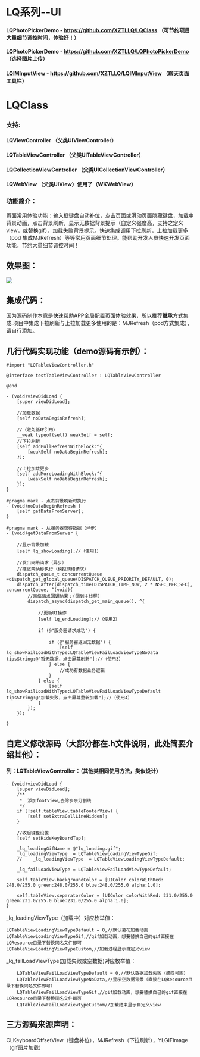 # LQ系列--UI
#### LQPhotoPickerDemo - https://github.com/XZTLLQ/LQClass （可节约项目大量细节调控时间，体验好！）
#### LQPhotoPickerDemo - https://github.com/XZTLLQ/LQPhotoPickerDemo （选择图片上传）
#### LQIMInputView - https://github.com/XZTLLQ/LQIMInputView （聊天页面工具栏）
# LQClass
### 支持:
#### LQViewController  （父类UIViewController）
#### LQTableViewController  （父类UITableViewController）
#### LQCollectionViewController  （父类UICollectionViewController）
#### LQWebView  （父类UIView）使用了（WKWebView）

### 功能简介：
页面常用体验功能：输入框键盘自动补位，点击页面或滑动页面隐藏键盘，加载中背景动画，点击背景刷新，显示无数据背景提示（自定义强度高，支持之定义view，或替换gif），加载失败背景提示。快速集成调用下拉刷新，上拉加载更多（pod 集成MJRefresh）等等常用页面细节处理。能帮助开发人员快速开发页面功能，节约大量细节调控时间！
## 效果图：
![](https://github.com/XZTLLQ/LQClass/blob/master/%E6%95%88%E6%9E%9C%E5%9B%BE.gif?raw=true)
## 集成代码：
因为源码制作本意是快速帮助APP全局配置页面体验效果，所以推荐**继承**方式集成.项目中集成下拉刷新与上拉加载更多使用的是：MJRefresh（pod方式集成），请自行添加。
## 几行代码实现功能（demo源码有示例）：

```
#import "LQTableViewController.h"

@interface testTableViewController : LQTableViewController

@end
```

```
- (void)viewDidLoad {
    [super viewDidLoad];
    
    //加载数据
    [self noDataBeginRefresh];
    
    //（避免循环引用）
    __weak typeof(self) weakSelf = self;
    //下拉刷新
    [self addPullRefreshWithBlock:^{
        [weakSelf noDataBeginRefresh];
    }];
    
    //上拉加载更多
    [self addMoreLoadingWithBlock:^{
        [weakSelf noDataBeginRefresh];
    }];
}

#pragma mark - 点击背景刷新时执行
- (void)noDataBeginRefresh {
    [self getDataFromServer];
}

#pragma mark - 从服务器获得数据（异步）
- (void)getDataFromServer {
    
    //显示背景加载
    [self lq_showLoading];//（使用1）
    
    //发出网络请求（异步）
    //推迟两纳秒执行（模拟网络请求）
    dispatch_queue_t concurrentQueue =dispatch_get_global_queue(DISPATCH_QUEUE_PRIORITY_DEFAULT, 0);
    dispatch_after(dispatch_time(DISPATCH_TIME_NOW, 2 * NSEC_PER_SEC), concurrentQueue, ^(void){
        //网络请求回调结果：(回到主线程)
        dispatch_async(dispatch_get_main_queue(), ^{
        
            //更新UI操作
            [self lq_endLoading];//（使用2）
            
            if (@"服务器请求成功") {
                
                if (@"服务器返回无数据") {
                    [self lq_showFailLoadWithType:LQTableViewFailLoadViewTypeNoData tipsString:@"暂无数据，点击屏幕刷新"];//（使用3）
                } else {
                    //成功有数据业务逻辑
                }
            } else {
                [self lq_showFailLoadWithType:LQTableViewFailLoadViewTypeDefault tipsString:@"加载失败，点击屏幕重新加载"];//（使用4）
            }
        });
    });
    
}

```
## 自定义修改源码（大部分都在.h文件说明，此处简要介绍其他）：
#### 列：LQTableViewController：（其他类相同使用方法，类似设计）

```
- (void)viewDidLoad {
    [super viewDidLoad];
    /**
     *  添加footView,去除多余分割线
     */
    if (!self.tableView.tableFooterView) {
        [self setExtraCellLineHidden];
    }
    
    //收起键盘设置
    [self setHideKeyBoardTap];
    
    _lq_loadingGifName = @"lq_loading.gif";
    _lq_loadingViewType  = LQTableViewLoadingViewTypeGif;
    //    _lq_loadingViewType  = LQTableViewLoadingViewTypeDefault;
    
    _lq_failLoadViewType = LQTableViewFailLoadViewTypeDefault;
    
    self.tableView.backgroundColor = [UIColor colorWithRed: 248.0/255.0 green:248.0/255.0 blue:248.0/255.0 alpha:1.0];
    
    self.tableView.separatorColor = [UIColor colorWithRed: 231.0/255.0 green:231.0/255.0 blue:231.0/255.0 alpha:1.0];
}
```
_lq_loadingViewType（加载中）对应枚举值：

```
LQTableViewLoadingViewTypeDefault = 0,//默认菊花加载动画
LQTableViewLoadingViewTypeGif,//gif加载动画，想要替换自己的gif直接在LQResource目录下替换同名文件即可
LQTableViewLoadingViewTypeCustom,//加载过程显示自定义view
```
_lq_failLoadViewType(加载失败或空数据)对应枚举值：

```
    LQTableViewFailLoadViewTypeDefault = 0,//默认数据加载失败（感叹号图）
    LQTableViewFailLoadViewTypeNoData,//显示空数据背景（直接在LQResource目录下替换同名文件即可）
    LQTableViewFailLoadViewTypeGif,//gif加载动画，想要替换自己的gif直接在LQResource目录下替换同名文件即可
    LQTableViewFailLoadViewTypeCustom//加载结束显示自定义view
```
## 三方源码来源声明：
CLKeyboardOffsetView（键盘补位），MJRefresh（下拉刷新），YLGIFImage（gif图片加载）




